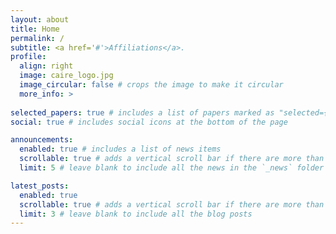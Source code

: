```yaml
---
layout: about
title: Home
permalink: /
subtitle: <a href='#'>Affiliations</a>. 
profile:
  align: right
  image: caire_logo.jpg
  image_circular: false # crops the image to make it circular
  more_info: >
   
selected_papers: true # includes a list of papers marked as "selected={true}"
social: true # includes social icons at the bottom of the page

announcements:
  enabled: true # includes a list of news items
  scrollable: true # adds a vertical scroll bar if there are more than 3 news items
  limit: 5 # leave blank to include all the news in the `_news` folder

latest_posts:
  enabled: true
  scrollable: true # adds a vertical scroll bar if there are more than 3 new posts items
  limit: 3 # leave blank to include all the blog posts
---
```


